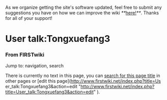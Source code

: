 As we organize getting the site's software updated, feel free to submit any
suggestions you have on how we can improve the wiki
_**_[here!](/index.php/User:Hallry/Suggestions "User:Hallry/Suggestions"
)_**_. Thanks for all of your support!

# User talk:Tongxuefang3

### From FIRSTwiki

Jump to: navigation, search

There is currently no text in this page, you can [search for this page
title](/index.php/Special:Search/Tongxuefang3 "Special:Search/Tongxuefang3" )
in other pages or [edit this page](http://www.firstwiki.net/index.php?title=Us
er_talk:Tongxuefang3&action=edit
"http://www.firstwiki.net/index.php?title=User_talk:Tongxuefang3&action=edit"
).

